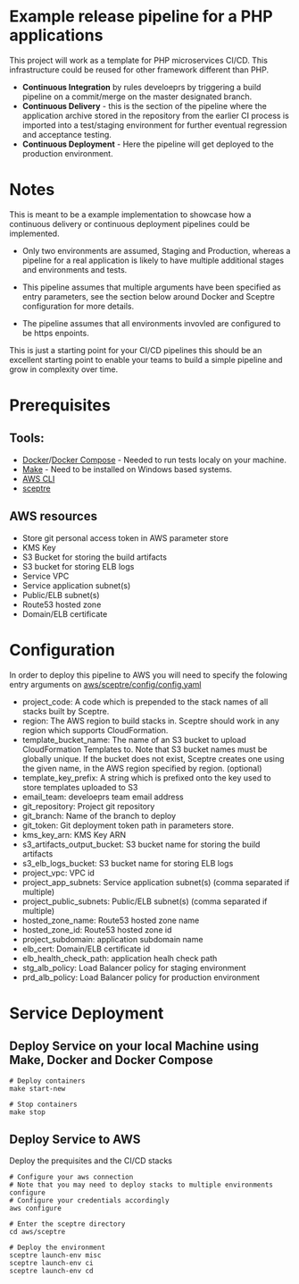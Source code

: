 # Example release pipeline for a PHP applications

This project will work as a template for PHP microservices CI/CD.
This infrastructure could be reused for other framework different than PHP.

- **Continuous Integration** by rules develoeprs by triggering a build pipeline on a commit/merge on the master designated branch.
- **Continuous Delivery** - this is the section of the pipeline where the application archive stored in the repository from the earlier CI process is imported into a test/staging environment for further eventual regression and acceptance testing.
- **Continuous Deployment** - Here the pipeline will get deployed to the production environment.

# Notes

This is meant to be a example implementation to showcase how a continuous delivery or continuous deployment pipelines could be implemented.

- Only two environments are assumed, Staging and Production, whereas a pipeline for a real application is likely to have multiple additional stages and environments and tests. 

- This pipeline assumes that multiple arguments have been specified as entry parameters, see the section below around Docker and Sceptre configuration for more details.

- The pipeline assumes that all environments invovled are configured to be https enpoints.

This is just a starting point for your CI/CD pipelines this should be an excellent starting point to enable your teams to build a simple pipeline and grow in complexity over time.

# Prerequisites

## Tools:
- [Docker](https://docs.docker.com/)/[Docker Compose](https://docs.docker.com/compose/) - Needed to run tests localy on your machine.
- [Make](https://www.gnu.org/software/make/) - Need to be installed on Windows based systems.
- [AWS CLI](http://docs.aws.amazon.com/cli/latest/userguide/installing.html)
- [sceptre](https://sceptre.cloudreach.com/latest/)

## AWS resources

- Store git personal access token in AWS parameter store
- KMS Key
- S3 Bucket for storing the build artifacts
- S3 bucket for storing ELB logs
- Service VPC
- Service application subnet(s)
- Public/ELB subnet(s)
- Route53 hosted zone
- Domain/ELB certificate

# Configuration

In order to deploy this pipeline to AWS you will need to specify the folowing entry arguments on [aws/sceptre/config/config.yaml](aws/sceptre/config/config.yaml.sample)

- project_code: A code which is prepended to the stack names of all stacks built by Sceptre.
- region: The AWS region to build stacks in. Sceptre should work in any region which supports CloudFormation.
- template_bucket_name: The name of an S3 bucket to upload CloudFormation Templates to. Note that S3 bucket names must be globally unique. If the bucket does not exist, Sceptre creates one using the given name, in the AWS region specified by region. (optional)
- template_key_prefix: A string which is prefixed onto the key used to store templates uploaded to S3
- email_team: develoeprs team email address
- git_repository: Project git repository
- git_branch: Name of the branch  to deploy
- git_token: Git deployment token path in parameters store.
- kms_key_arn: KMS Key ARN
- s3_artifacts_output_bucket: S3 bucket name for storing the build artifacts
- s3_elb_logs_bucket: S3 bucket name for storing ELB logs
- project_vpc: VPC id
- project_app_subnets: Service application subnet(s) (comma separated if multiple)
- project_public_subnets: Public/ELB subnet(s) (comma separated if multiple)
- hosted_zone_name: Route53 hosted zone name
- hosted_zone_id: Route53 hosted zone id
- project_subdomain: application subdomain name
- elb_cert: Domain/ELB certificate id
- elb_health_check_path: application healh check path
- stg_alb_policy: Load Balancer policy for staging environment
- prd_alb_policy: Load Balancer policy for production environment

# Service Deployment

## Deploy Service on your local Machine using Make, Docker and Docker Compose
```
# Deploy containers
make start-new

# Stop containers
make stop
```

## Deploy Service to AWS

Deploy the prequisites and the CI/CD  stacks

```
# Configure your aws connection
# Note that you may need to deploy stacks to multiple environments configure
# Configure your credentials accordingly
aws configure

# Enter the sceptre directory
cd aws/sceptre

# Deploy the environment
sceptre launch-env misc
sceptre launch-env ci
sceptre launch-env cd
```